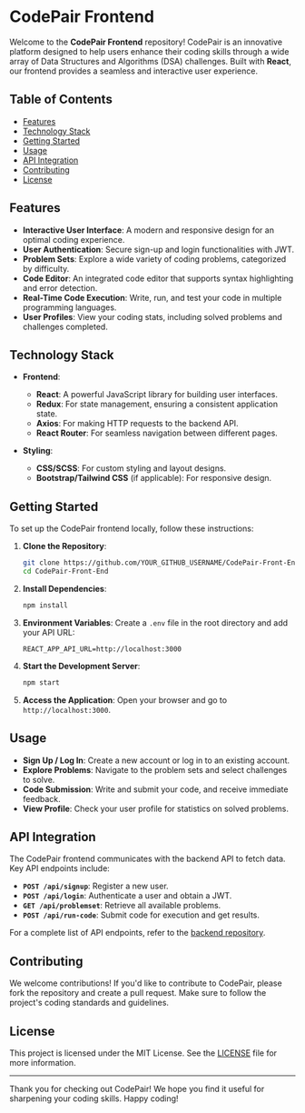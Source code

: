 # CodePair Frontend

Welcome to the **CodePair Frontend** repository! CodePair is an innovative platform designed to help users enhance their coding skills through a wide array of Data Structures and Algorithms (DSA) challenges. Built with **React**, our frontend provides a seamless and interactive user experience.

## Table of Contents

- [Features](#features)
- [Technology Stack](#technology-stack)
- [Getting Started](#getting-started)
- [Usage](#usage)
- [API Integration](#api-integration)
- [Contributing](#contributing)
- [License](#license)

## Features

- **Interactive User Interface**: A modern and responsive design for an optimal coding experience.
- **User Authentication**: Secure sign-up and login functionalities with JWT.
- **Problem Sets**: Explore a wide variety of coding problems, categorized by difficulty.
- **Code Editor**: An integrated code editor that supports syntax highlighting and error detection.
- **Real-Time Code Execution**: Write, run, and test your code in multiple programming languages.
- **User Profiles**: View your coding stats, including solved problems and challenges completed.

## Technology Stack

- **Frontend**: 
  - **React**: A powerful JavaScript library for building user interfaces.
  - **Redux**: For state management, ensuring a consistent application state.
  - **Axios**: For making HTTP requests to the backend API.
  - **React Router**: For seamless navigation between different pages.

- **Styling**: 
  - **CSS/SCSS**: For custom styling and layout designs.
  - **Bootstrap/Tailwind CSS** (if applicable): For responsive design.

## Getting Started

To set up the CodePair frontend locally, follow these instructions:

1. **Clone the Repository**:
    ```bash
    git clone https://github.com/YOUR_GITHUB_USERNAME/CodePair-Front-End.git
    cd CodePair-Front-End
    ```

2. **Install Dependencies**:
    ```bash
    npm install
    ```

3. **Environment Variables**: Create a `.env` file in the root directory and add your API URL:
    ```
    REACT_APP_API_URL=http://localhost:3000
    ```

4. **Start the Development Server**:
    ```bash
    npm start
    ```

5. **Access the Application**: Open your browser and go to `http://localhost:3000`.

## Usage

- **Sign Up / Log In**: Create a new account or log in to an existing account.
- **Explore Problems**: Navigate to the problem sets and select challenges to solve.
- **Code Submission**: Write and submit your code, and receive immediate feedback.
- **View Profile**: Check your user profile for statistics on solved problems.

## API Integration

The CodePair frontend communicates with the backend API to fetch data. Key API endpoints include:

- **`POST /api/signup`**: Register a new user.
- **`POST /api/login`**: Authenticate a user and obtain a JWT.
- **`GET /api/problemset`**: Retrieve all available problems.
- **`POST /api/run-code`**: Submit code for execution and get results.

For a complete list of API endpoints, refer to the [backend repository](https://github.com/HYDRO2070/CodePair-Back-End).

## Contributing

We welcome contributions! If you'd like to contribute to CodePair, please fork the repository and create a pull request. Make sure to follow the project's coding standards and guidelines.

## License

This project is licensed under the MIT License. See the [LICENSE](LICENSE) file for more information.

---

Thank you for checking out CodePair! We hope you find it useful for sharpening your coding skills. Happy coding!
